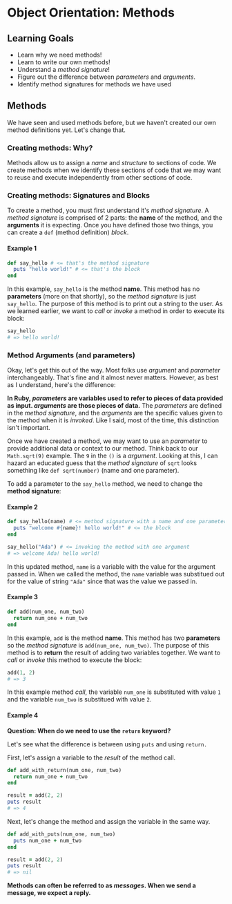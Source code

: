 # Object Orientation: Methods
## Learning Goals
  - Learn why we need methods!
  - Learn to write our own methods!
  - Understand a _method signature_!
  - Figure out the difference between _parameters_ and _arguments_.
  - Identify method signatures for methods we have used

## Methods
We have seen and used methods before, but we haven't created our own method definitions yet. Let's change that.

### Creating methods: Why?
Methods allow us to assign a _name_ and _structure_ to sections of code. We create methods when we identify these sections of code that we may want to reuse and execute independently from other sections of code.


### Creating methods: Signatures and Blocks
To create a method, you must first understand it's _method signature_. A _method signature_ is comprised of 2 parts: the __name__ of the method, and the __arguments__ it is expecting. Once you have defined those two things, you can create a `def` (method definition) _block_.

#### Example 1
```ruby
def say_hello # <= that's the method signature
  puts "hello world!" # <= that's the block
end
```

In this example, `say_hello` is the method __name__. This method has no __parameters__ (more on that shortly), so the _method signature_ is just `say_hello`. The purpose of this method is to print out a string to the user. As we learned earlier, we want to _call_ or _invoke_ a method in order to execute its block:

```ruby
say_hello
# => hello world!
```

### Method Arguments (and parameters)
Okay, let's get this out of the way. Most folks use _argument_ and _parameter_ interchangeably. That's fine and it almost never matters. However, as best as I understand, here's the difference:

__In Ruby, _parameters_ are variables used to refer to pieces of data provided as input. _arguments_ are those pieces of data.__ The _parameters_ are defined in the _method signature_, and the _arguments_ are the specific values given to the method when it is _invoked_. Like I said, most of the time, this distinction isn't important.

Once we have created a method, we may want to use an _parameter_ to provide additional data or context to our method. Think back to our `Math.sqrt(9)` example. The `9` in the `()` is a _argument_. Looking at this, I can hazard an educated guess that the _method signature_ of `sqrt` looks something like `def sqrt(number)` (name and one parameter).

To add a parameter to the `say_hello` method, we need to change the __method signature__:

#### Example 2
```ruby
def say_hello(name) # <= method signature with a name and one parameter
  puts "welcome #{name}! hello world!" # <= the block
end

say_hello("Ada") # <= invoking the method with one argument
# => welcome Ada! hello world!
```

In this updated method, `name` is a variable with the value for the argument passed in. When we called the method, the `name` variable was substitued out for the value of string `"Ada"` since that was the value we passed in.

#### Example 3
```ruby
def add(num_one, num_two)
  return num_one + num_two
end
```

In this example, `add` is the method __name__. This method has two __parameters__ so the _method signature_ is `add(num_one, num_two)`. The purpose of this method is to __return__ the result of adding two variables together. We want to _call_ or _invoke_ this method to execute the block:
```ruby
add(1, 2)
# => 3
```

In this example method _call_, the variable `num_one` is substituted with value `1` and the variable `num_two` is substitued with value `2`.

#### Example 4

__Question: When do we need to use the `return` keyword?__

Let's see what the difference is between using `puts` and using `return.`

First, let's assign a variable to the _result_ of the method call.
```ruby
def add_with_return(num_one, num_two)
  return num_one + num_two
end

result = add(2, 2)
puts result
# => 4
```

Next, let's change the method and assign the variable in the same way.
```ruby
def add_with_puts(num_one, num_two)
  puts num_one + num_two
end

result = add(2, 2)
puts result
# => nil
```

**Methods can often be referred to as _messages_. When we send a message, we expect a reply.**
